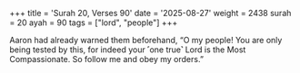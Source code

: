 +++
title = 'Surah 20, Verses 90'
date = '2025-08-27'
weight = 2438
surah = 20
ayah = 90
tags = ["lord", "people"]
+++

Aaron had already warned them beforehand, “O my people! You are only being tested by this, for indeed your ˹one true˺ Lord is the Most Compassionate. So follow me and obey my orders.”